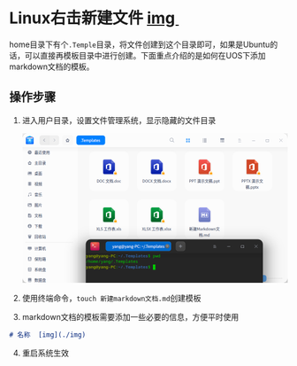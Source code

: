 # Linux右击新建文件  [img ](./img) 

home目录下有个`.Temple`目录，将文件创建到这个目录即可，如果是Ubuntu的话，可以直接再模板目录中进行创建。下面重点介绍的是如何在UOS下添加markdown文档的模板。  

## 操作步骤  

1. 进入用户目录，设置文件管理系统，显示隐藏的文件目录  

   <img src="./img/061-1.png" alt="61-1" style="zoom:67%;" />

2. 使用终端命令，`touch 新建markdown文档.md`创建模板  

3. markdown文档的模板需要添加一些必要的信息，方便平时使用   

```markdown
# 名称  [img](./img)
```

4. 重启系统生效   
